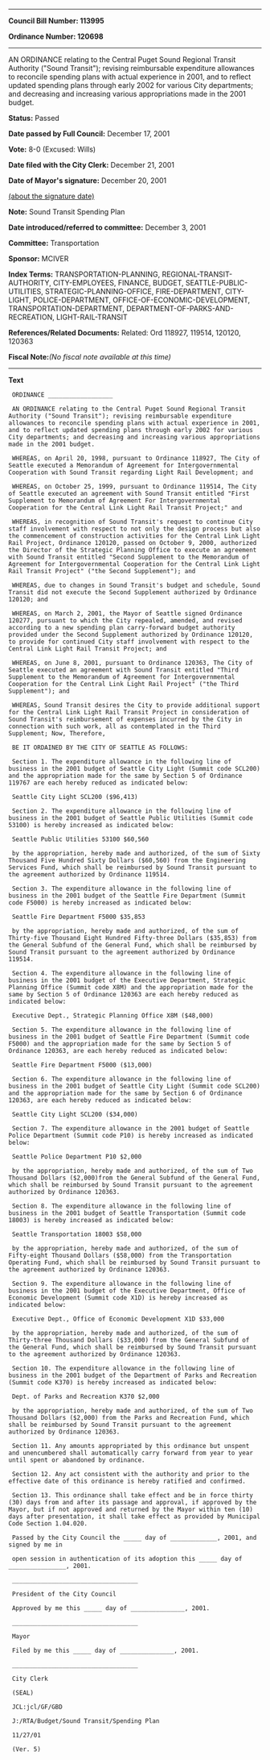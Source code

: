 

********

**Council Bill Number: 113995**
   
**Ordinance Number: 120698**
********

 AN ORDINANCE relating to the Central Puget Sound Regional Transit Authority ("Sound Transit"); revising reimbursable expenditure allowances to reconcile spending plans with actual experience in 2001, and to reflect updated spending plans through early 2002 for various City departments; and decreasing and increasing various appropriations made in the 2001 budget.

**Status:** Passed
   
**Date passed by Full Council:** December 17, 2001
   
**Vote:** 8-0 (Excused: Wills)
   
**Date filed with the City Clerk:** December 21, 2001
   
**Date of Mayor's signature:** December 20, 2001
   
[(about the signature date)](/~public/approvaldate.htm)
   
   
**Note:** Sound Transit Spending Plan

   
**Date introduced/referred to committee:** December 3, 2001
   
**Committee:** Transportation
   
**Sponsor:** MCIVER
   
   
**Index Terms:** TRANSPORTATION-PLANNING, REGIONAL-TRANSIT-AUTHORITY, CITY-EMPLOYEES, FINANCE, BUDGET, SEATTLE-PUBLIC-UTILITIES, STRATEGIC-PLANNING-OFFICE, FIRE-DEPARTMENT, CITY-LIGHT, POLICE-DEPARTMENT, OFFICE-OF-ECONOMIC-DEVELOPMENT, TRANSPORTATION-DEPARTMENT, DEPARTMENT-OF-PARKS-AND-RECREATION, LIGHT-RAIL-TRANSIT

**References/Related Documents:** Related: Ord 118927, 119514, 120120, 120363

**Fiscal Note:**_(No fiscal note available at this time)_

********

**Text**
   
```
 ORDINANCE __________________

 AN ORDINANCE relating to the Central Puget Sound Regional Transit Authority ("Sound Transit"); revising reimbursable expenditure allowances to reconcile spending plans with actual experience in 2001, and to reflect updated spending plans through early 2002 for various City departments; and decreasing and increasing various appropriations made in the 2001 budget.

 WHEREAS, on April 20, 1998, pursuant to Ordinance 118927, The City of Seattle executed a Memorandum of Agreement for Intergovernmental Cooperation with Sound Transit regarding Light Rail Development; and

 WHEREAS, on October 25, 1999, pursuant to Ordinance 119514, The City of Seattle executed an agreement with Sound Transit entitled "First Supplement to Memorandum of Agreement For Intergovernmental Cooperation for the Central Link Light Rail Transit Project;" and

 WHEREAS, in recognition of Sound Transit's request to continue City staff involvement with respect to not only the design process but also the commencement of construction activities for the Central Link Light Rail Project, Ordinance 120120, passed on October 9, 2000, authorized the Director of the Strategic Planning Office to execute an agreement with Sound Transit entitled "Second Supplement to the Memorandum of Agreement for Intergovernmental Cooperation for the Central Link Light Rail Transit Project" ("the Second Supplement"); and

 WHEREAS, due to changes in Sound Transit's budget and schedule, Sound Transit did not execute the Second Supplement authorized by Ordinance 120120; and

 WHEREAS, on March 2, 2001, the Mayor of Seattle signed Ordinance 120277, pursuant to which the City repealed, amended, and revised according to a new spending plan carry-forward budget authority provided under the Second Supplement authorized by Ordinance 120120, to provide for continued City staff involvement with respect to the Central Link Light Rail Transit Project; and

 WHEREAS, on June 8, 2001, pursuant to Ordinance 120363, The City of Seattle executed an agreement with Sound Transit entitled "Third Supplement to the Memorandum of Agreement for Intergovernmental Cooperation for the Central Link Light Rail Project" ("the Third Supplement"); and

 WHEREAS, Sound Transit desires the City to provide additional support for the Central Link Light Rail Transit Project in consideration of Sound Transit's reimbursement of expenses incurred by the City in connection with such work, all as contemplated in the Third Supplement; Now, Therefore,

 BE IT ORDAINED BY THE CITY OF SEATTLE AS FOLLOWS:

 Section 1. The expenditure allowance in the following line of business in the 2001 budget of Seattle City Light (Summit code SCL200) and the appropriation made for the same by Section 5 of Ordinance 119767 are each hereby reduced as indicated below:

 Seattle City Light SCL200 ($96,413)

 Section 2. The expenditure allowance in the following line of business in the 2001 budget of Seattle Public Utilities (Summit code 53100) is hereby increased as indicated below:

 Seattle Public Utilities 53100 $60,560

 by the appropriation, hereby made and authorized, of the sum of Sixty Thousand Five Hundred Sixty Dollars ($60,560) from the Engineering Services Fund, which shall be reimbursed by Sound Transit pursuant to the agreement authorized by Ordinance 119514.

 Section 3. The expenditure allowance in the following line of business in the 2001 budget of the Seattle Fire Department (Summit code F5000) is hereby increased as indicated below:

 Seattle Fire Department F5000 $35,853

 by the appropriation, hereby made and authorized, of the sum of Thirty-five Thousand Eight Hundred Fifty-three Dollars ($35,853) from the General Subfund of the General Fund, which shall be reimbursed by Sound Transit pursuant to the agreement authorized by Ordinance 119514.

 Section 4. The expenditure allowance in the following line of business in the 2001 budget of the Executive Department, Strategic Planning Office (Summit code X8M) and the appropriation made for the same by Section 5 of Ordinance 120363 are each hereby reduced as indicated below:

 Executive Dept., Strategic Planning Office X8M ($48,000)

 Section 5. The expenditure allowance in the following line of business in the 2001 budget of Seattle Fire Department (Summit code F5000) and the appropriation made for the same by Section 5 of Ordinance 120363, are each hereby reduced as indicated below:

 Seattle Fire Department F5000 ($13,000)

 Section 6. The expenditure allowance in the following line of business in the 2001 budget of Seattle City Light (Summit code SCL200) and the appropriation made for the same by Section 6 of Ordinance 120363, are each hereby reduced as indicated below:

 Seattle City Light SCL200 ($34,000)

 Section 7. The expenditure allowance in the 2001 budget of Seattle Police Department (Summit code P10) is hereby increased as indicated below:

 Seattle Police Department P10 $2,000

 by the appropriation, hereby made and authorized, of the sum of Two Thousand Dollars ($2,000)from the General Subfund of the General Fund, which shall be reimbursed by Sound Transit pursuant to the agreement authorized by Ordinance 120363.

 Section 8. The expenditure allowance in the following line of business in the 2001 budget of Seattle Transportation (Summit code 18003) is hereby increased as indicated below:

 Seattle Transportation 18003 $58,000

 by the appropriation, hereby made and authorized, of the sum of Fifty-eight Thousand Dollars ($58,000) from the Transportation Operating Fund, which shall be reimbursed by Sound Transit pursuant to the agreement authorized by Ordinance 120363.

 Section 9. The expenditure allowance in the following line of business in the 2001 budget of the Executive Department, Office of Economic Development (Summit code X1D) is hereby increased as indicated below:

 Executive Dept., Office of Economic Development X1D $33,000

 by the appropriation, hereby made and authorized, of the sum of Thirty-three Thousand Dollars ($33,000) from the General Subfund of the General Fund, which shall be reimbursed by Sound Transit pursuant to the agreement authorized by Ordinance 120363.

 Section 10. The expenditure allowance in the following line of business in the 2001 budget of the Department of Parks and Recreation (Summit code K370) is hereby increased as indicated below:

 Dept. of Parks and Recreation K370 $2,000

 by the appropriation, hereby made and authorized, of the sum of Two Thousand Dollars ($2,000) from the Parks and Recreation Fund, which shall be reimbursed by Sound Transit pursuant to the agreement authorized by Ordinance 120363.

 Section 11. Any amounts appropriated by this ordinance but unspent and unencumbered shall automatically carry forward from year to year until spent or abandoned by ordinance.

 Section 12. Any act consistent with the authority and prior to the effective date of this ordinance is hereby ratified and confirmed.

 Section 13. This ordinance shall take effect and be in force thirty (30) days from and after its passage and approval, if approved by the Mayor, but if not approved and returned by the Mayor within ten (10) days after presentation, it shall take effect as provided by Municipal Code Section 1.04.020.

 Passed by the City Council the _____ day of _____________, 2001, and signed by me in

 open session in authentication of its adoption this _____ day of ________________, 2001.

 ___________________________________

 President of the City Council

 Approved by me this _____ day of _______________, 2001.

 ___________________________________

 Mayor

 Filed by me this _____ day of _______________, 2001.

 ___________________________________

 City Clerk

 (SEAL)

 JCL:jcl/GF/GBD

 J:/RTA/Budget/Sound Transit/Spending Plan

 11/27/01

 (Ver. 5)

```
